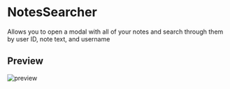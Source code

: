 # NotesSearcher

Allows you to open a modal with all of your notes and search through them by user ID, note text, and username

## Preview

![preview](https://i.imgur.com/yBwhcx6.png)
